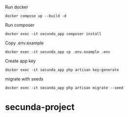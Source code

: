 Run docker
```
docker compose up --build -d
```

Run composer 
```
docker exec -it secunda_app composer install
```

Copy .env.example
```
docker exec -it secunda_app cp .env.example .env
```

Create app key
```
docker exec -it secunda_app php artisan key:generate
```

migrate with seeds
```
docker exec -it secunda_app php artisan migrate --seed
```
# secunda-project
